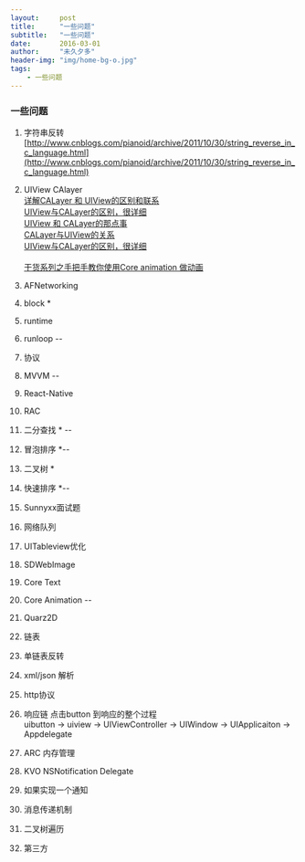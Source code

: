 ```yaml
---
layout:     post
title:      "一些问题"
subtitle:   "一些问题"
date:       2016-03-01
author:     "未久夕多"
header-img: "img/home-bg-o.jpg"
tags:
    - 一些问题
---
```


### 一些问题

1. 字符串反转
[http://www.cnblogs.com/pianoid/archive/2011/10/30/string_reverse_in_c_language.html](http://www.cnblogs.com/pianoid/archive/2011/10/30/string_reverse_in_c_language.html)
2. UIView CAlayer<br>
[详解CALayer 和 UIView的区别和联系](http://www.jianshu.com/p/079e5cf0f014)<br>
[UIView与CALayer的区别，很详细](http://www.cnblogs.com/pengyingh/articles/2381673.html)<br> 
[UIView 和 CALayer的那点事](http://o0o0o0o.iteye.com/blog/1728599)<br>
[CALayer与UIView的关系](http://www.cnblogs.com/yswdarren/p/3555436.html)<br>
[UIView与CALayer的区别，很详细](http://blog.csdn.net/zypsg/article/details/6592629)<br><br>
[干货系列之手把手教你使用Core animation 做动画](http://www.jianshu.com/p/1e2b8ff3519e?utm_campaign=hugo&utm_medium=reader_share&utm_content=note)





3. AFNetworking
[]()

4. block *
[]()

5. runtime
[]()

6. runloop --
[]()

7. 协议
[]()

8. MVVM  --
[]()


9. React-Native
[]()

10. RAC
[]()

11. 二分查找 * --
[]()

12. 冒泡排序 *--
[]()

13. 二叉树 *
[]()

14. 快速排序 *--
[]()

15. Sunnyxx面试题
[]()

16. 网络队列
[]()

17. UITableview优化
[]()

18. SDWebImage
[]()

19. Core Text
[]()

20. Core Animation --
[]()

21. Quarz2D  
[]()

22. 链表
23. 单链表反转
24. xml/json 解析
25. http协议
26. 响应链 点击button 到响应的整个过程<br>
uibutton -> uiview -> UIViewController -> UIWindow -> UIApplicaiton -> Appdelegate


27. ARC 内存管理
28. KVO NSNotification Delegate
29. 如果实现一个通知
30. 消息传递机制
31. 二叉树遍历
32. 第三方
[]()
[]()